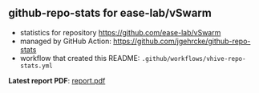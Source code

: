 ## github-repo-stats for ease-lab/vSwarm

- statistics for repository https://github.com/ease-lab/vSwarm
- managed by GitHub Action: https://github.com/jgehrcke/github-repo-stats
- workflow that created this README: `.github/workflows/vhive-repo-stats.yml`

**Latest report PDF**: [report.pdf](https://github.com/ease-lab/vhive.github.io/raw/github-repo-stats/ease-lab/vSwarm/latest-report/report.pdf)

